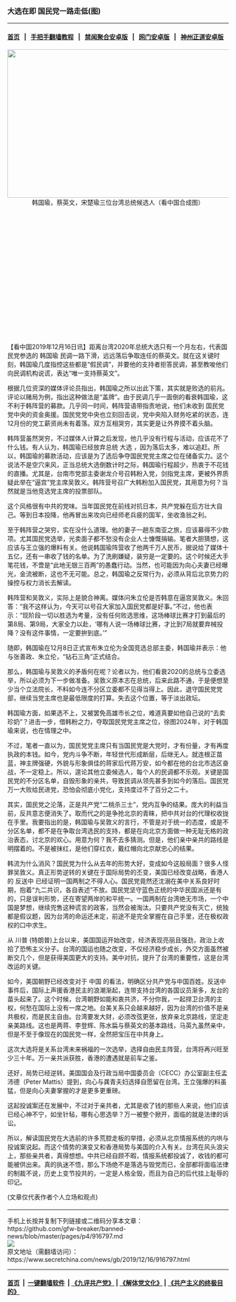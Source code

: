 ### 大选在即 国民党一路走低(图)
------------------------

#### [首页](https://github.com/gfw-breaker/banned-news/blob/master/README.md) &nbsp;&nbsp;|&nbsp;&nbsp; [手把手翻墙教程](https://github.com/gfw-breaker/guides/wiki) &nbsp;&nbsp;|&nbsp;&nbsp; [禁闻聚合安卓版](https://github.com/gfw-breaker/bn-android) &nbsp;&nbsp;|&nbsp;&nbsp; [网门安卓版](https://github.com/oGate2/oGate) &nbsp;&nbsp;|&nbsp;&nbsp; [神州正道安卓版](https://github.com/SzzdOgate/update) 



<div class="article_right" style="fone-color:#000">
 <p style="text-align:center">
  <img alt="" src="http://img2.secretchina.com/pic/2019/11-27/p2570941a882607377-ss.jpg" style="height:337px; width:600px"/>
  <br>
   韩国瑜，蔡英文，宋楚瑜三位台湾总统候选人（看中国合成图）
   <span id="hideid" name="hideid" style="color:red;display:none;">
    <span href="https://www.secretchina.com">
    </span>
   </span>
  </br>
 </p>
 <div id="txt-mid1-t21-2017">
  <ins class="adsbygoogle" data-ad-client="ca-pub-1276641434651360" data-ad-slot="2451032099" style="display:inline-block;width:336px;height:280px">
  </ins>
  <div id="SC-22xxx">
  </div>
 </div>
 <p>
  【看中国2019年12月16日讯】距离台湾2020年总统大选只有一个月左右，代表国民党参选的
  <span href="https://www.secretchina.com/news/gb/tag/韩国瑜" target="_blank">
   韩国瑜
  </span>
  民调一路下滑，远远落后争取连任的蔡英文。就在这关键时刻，韩国瑜几度指控这些都是“假民调”，并要他的支持者拒答民调，甚至教唆他们向民调机构说谎，表达“唯一支持蔡英文”。
  <span id="hideid" name="hideid" style="color:red;display:none;">
   <span href="https://www.secretchina.com">
   </span>
  </span>
 </p>
 <p>
  根据几位资深的媒体评论员指出，韩国瑜之所以出此下策，其实就是败选的前兆。评论以赌局为例，指出这种做法是“盖牌”。由于民调几乎一面倒的看衰韩国瑜，这不利于韩阵营的募款。几乎同一时间，韩阵营语带指责地说，他们未收到
  <span href="https://www.secretchina.com/news/gb/tag/国民党" target="_blank">
   国民党
  </span>
  党中央的资金奥援。国民党党中央也立刻回击说，党中央陷入财务吃紧的状态，连12月份的党工薪资尚未有着落。双方互相哭穷，其实更是让外界摸不着头脑。
 </p>
 <p>
  韩阵营虽然哭穷，不过媒体人计算之后发现，他几乎没有行程与活动，应该花不了什么钱。有人认为，韩国瑜已经放弃总统
  <span href="https://www.secretchina.com/news/gb/tag/大选" target="_blank">
   大选
  </span>
  ，因为落后太多，难以追赶。所以，韩国瑜的募款活动，应该是为了选后争夺国民党党主席之位在储备实力。这个说法不是空穴来风，正当总统大选倒数计时之际，韩国瑜行程超少，热衷于不花钱的直播。尤其是，台南市党部主委谢龙介号召韩粉入党，剑指党主席，更被外界质疑此举在“逼宫”党主席吴敦义。韩阵营号召广大韩粉加入国民党，其用意为何？当然就是当他竞选党主席的投票部队。
 </p>
 <p>
  这个风格很有中共的党味。当年国民党在前线对抗日本，共产党躲在后方壮大自己。等到日本投降，他再冒出来攻向已经师老兵疲的国军，坐收渔翁之利。
 </p>
 <p>
  至于韩阵营之哭穷，实在没什么道理。他的妻子一趟东南亚之旅，应该募得不少款项。尤其国民党选举，光卖面子都不愁没有企业人士慷慨捐输。笔者大胆猜想，这应该与王立强的爆料有关。他说韩国瑜阵营收了他两千万人民币，据说给了媒体十五亿，还有一串收了钱的名单。为了洗刷嫌疑，装穷是一定要的。这个时候还大手笔花钱，不啻是“此地无银三百两”的愚蠢行动。当然，也可能因为向心夫妻已经曝光，金流被断，这也不无可能。总之，韩国瑜之反常行为，必须从背后北京势力的操控与权力消长去解读。
 </p>
 <p>
  韩阵营和吴敦义，实际上是貌合神离。媒体问朱立伦是否韩意在逼宫吴敦义。朱回答：“我不这样认为，今天可以号召大家加入国民党都是好事。”不过，他也表示：“现阶段一切以胜选为考量，没有任何败选思维，这场棒球比赛才打到最后的第8局、第9局，大家全力以赴，‘哪有人说一场棒球比赛，才比到7局就要弃械投降？没有这件事情，一定要拚到底。’”
 </p>
 <p>
  随即，韩国瑜在12月8日正式宣布朱立伦为全国竞选总部主委，韩国瑜并表示：他与张善政、朱立伦，“钻石三角”正式结合。
 </p>
 <p>
  那么，韩国瑜与吴敦义的矛盾何在呢？论者以为，他们看衰2020的总统与立委选举，所以必须为下一步做准备。吴敦义原本志在总统，后来此路不通，于是便想至少当个立法院长，不料如今连不分区立委都不见得当得上。因此，退守国民党党部，继续当党主席也是最低限度的打算。失去这个位置，等于淡出政坛。
 </p>
 <p>
  韩国瑜方面，如果选不上，又被罢免高雄市长之位，难道真要如他自己说的“去卖珍奶”？进击一步，借韩粉之力，夺取国民党党主席之位，徐图2024年，对于韩国瑜来说，也在情理之中。
 </p>
 <p>
  不过，笔者一直以为，国民党党主席只有当国民党是大党时，才有份量，才有再度执政的本钱。如今，党内斗争不断，年轻世代形成断层，后继无人。就连根正苗蓝，神主牌强硬，外貌与形象俱佳的蒋家后代蒋万安，如今都在他的台北市选区奋战，不一定稳上。所以，遑论其他立委候选人，每个人的民调都不乐观。关键是国民党的不分区名单，自毁形象的亲共，导致民调从领先甚多到如今的落后。国民党万一大败给民进党，恐怕会彻底小党化，支持度过不了百分之二十。
 </p>
 <p>
  其实，国民党之沦落，正是共产党“二桃杀三士”，党内互争的结果。庞大的利益当前，反共意志便消失了。取而代之的是争抢北京的青睐，把中共对台的代理权收拢在手里。我要指出的是，韩国瑜与吴敦义的言行，不管是对于统一的态度，或是不分区名单，都不是在争取台湾选民的支持，都是在向北京方面做一种无耻无格的政治表态，讨北京的欢心。用意为何？我不去多猜测。但是，他们亲中亲共的路线是明摆着的。不是被抹红，是他们穿红衣，戴红帽向北京献忠心的结果。
 </p>
 <p>
  韩流为什么消风？国民党为什么从去年的形势大好，变成如今这般局面？很多人怪罪吴敦义。真正形势逆转的关键在于国际局势的丕变，美国已经改变战略，香港人的
  <span href="https://www.secretchina.com/news/gb/tag/反送中" target="_blank">
   反送中
  </span>
  已经证明一国两制之不得人心。国民党竟然还沈溺在美中关系良好时期，抱着“九二共识，各自表述”不放。国民党坚守蓝色正统的中华民国派还是有的，只是误判形势，还在寄望两岸的和平统一。一国两制在台湾绝无市场，一个中国是梦想，继续兜售这种谎言的政客，当然会被淘汰。只要共产党没有灭亡，统独都是假议题，因为台湾的命运还未定，前途不是完全掌握在自己手里，还在极权政权的口中求生。
 </p>
 <p>
  从
  <span href="https://www.secretchina.com/news/gb/tag/川普" target="_blank">
   川普
  </span>
  (特朗普)上台以来，美国国运开始改变，经济表现亮丽且强劲，政治上收拾了恐怖主义分子。台湾的国运也随之改变，不仅经济稳步成长，外交方面虽然被断交几个，但是获得美国更大的支持。美中对抗，提升了台湾的重要性，这是台湾改运的关键。
 </p>
 <p>
  如今，美国朝野已经改变对于
  <span href="https://www.secretchina.com" target="_blank">
   中国
  </span>
  的看法，明确区分共产党与中国百姓。反送中事件后，国际上声援香港民主的浪潮渐起，连带支持台湾的各国议员渐多，友台的苗头起来了。这个时候，台湾朝野如能和衷共济，不分你我，一起捍卫台湾的主权，何愁在国际上没有一席之地。台美关系只会越来越好，因为台湾的价值不是亲共极权，而是民主自由。台湾要发大财，必须改弦更张，放弃亲北京路线，坚定走亲美路线。这也是两蒋、李登辉、陈水扁与蔡英文的基本路线，马英九虽然亲中，但是不至于像现在的国民党一样，全然把宝压在中共身上。
 </p>
 <p>
  这次大选将是关系台湾未来祸福的一次选举，选择自由民主阵营，台湾将再兴旺至少三十年。万一亲共派获胜，香港的遭遇就是前车之鉴。
 </p>
 <p>
  还好，局势已经逆转。美国国会及行政当局中国委员会（CECC）办公室副主任孟沛德（Peter Mattis）提到，向心与龚青夫妇选择自愿留在台湾。王立强爆的料虽猛，但是向心夫妻掌握的才是更多更重磅。
 </p>
 <p>
  这起投诚案还在发展中，不过对于亲共者，尤其是收了钱的那些人来说，他们应该已经心神不宁，如坐针毡，哪有心思选举？万一被整个掀开，面临的就是法律的诉讼。
 </p>
 <p>
  所以，解读国民党在大选前的许多荒腔走板的举措，必须从北京情报系统的内哄与投诚案说起。而这个情势的演变又和香港局势与美国的介入有关。台湾在风头浪尖上，那些亲共者，真得想想。中共已经自顾不暇，情报系统都投诚了，收钱的都可能被供出来。真的执迷不悟，那么下场绝不是落选与毁党而已，全部都将面临法律的制裁不说，历史上变节投共的，一定是人格全毁，而且为自己的后代挂上耻辱的印记。
 </p>
 (文章仅代表作者个人立场和观点)
 <center>
  <div>
   <div id="txt-mid2-t22-2017" style="display: block;  max-height: 351px;  overflow: hidden;">
    <div id="SC-21xxx">
    </div>
    <ins class="adsbygoogle" data-ad-client="ca-pub-1276641434651360" data-ad-format="auto" data-ad-slot="4301710469" data-full-width-responsive="true" style="display:block">
    </ins>
   </div>
  </div>
 </center>
 <div style="padding-top:5px;">
 </div>
</div>

<hr/>
手机上长按并复制下列链接或二维码分享本文章：<br/>
https://github.com/gfw-breaker/banned-news/blob/master/pages/p4/916797.md <br/>
<a href='https://github.com/gfw-breaker/banned-news/blob/master/pages/p4/916797.md'><img src='https://github.com/gfw-breaker/banned-news/blob/master/pages/p4/916797.md.png'/></a> <br/>
原文地址（需翻墙访问）：https://www.secretchina.com/news/gb/2019/12/16/916797.html


------------------------
#### [首页](https://github.com/gfw-breaker/banned-news/blob/master/README.md) &nbsp;|&nbsp; [一键翻墙软件](https://github.com/gfw-breaker/nogfw/blob/master/README.md) &nbsp;| [《九评共产党》](https://github.com/gfw-breaker/9ping.md/blob/master/README.md#九评之一评共产党是什么) | [《解体党文化》](https://github.com/gfw-breaker/jtdwh.md/blob/master/README.md) | [《共产主义的终极目的》](https://github.com/gfw-breaker/gczydzjmd.md/blob/master/README.md)


<img src='http://gfw-breaker.win/banned-news/pages/p4/916797.md' width='0px' height='0px'/>